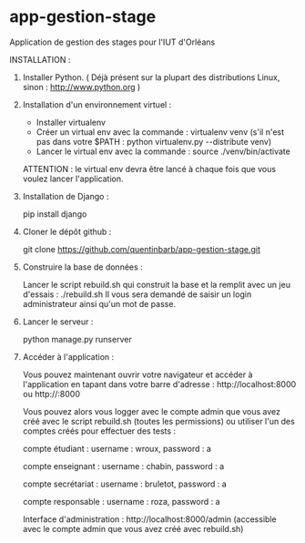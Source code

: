 app-gestion-stage
=================

Application de gestion des stages pour l'IUT d'Orléans

INSTALLATION :

1. Installer Python. ( Déjà présent sur la plupart des distributions Linux, sinon : http://www.python.org )


2. Installation d'un environnement virtuel :

    - Installer virtualenv 
    - Créer un virtual env avec la commande : virtualenv venv
    (s'il n'est pas dans votre $PATH : python virtualenv.py --distribute venv)
    - Lancer le virtual env avec la commande : source ./venv/bin/activate
    
    ATTENTION : le virtual env devra être lancé à chaque fois que vous voulez lancer l'application.


2. Installation de Django :
    
    pip install django


3. Cloner le dépôt github :

    git clone https://github.com/quentinbarb/app-gestion-stage.git


4. Construire la base de données : 

    Lancer le script rebuild.sh qui construit la base et la remplit avec un jeu d'essais : ./rebuild.sh
    Il vous sera demandé de saisir un login administrateur ainsi qu'un mot de passe.
    

5. Lancer le serveur : 

    python manage.py runserver


6. Accéder à l'application :

    Vous pouvez maintenant ouvrir votre navigateur et accéder à l'application en tapant dans votre barre d'adresse :
    http://localhost:8000
    ou
    http://<IP serveur />:8000
    
    Vous pouvez alors vous logger avec le compte admin que vous avez créé avec le script rebuild.sh (toutes les permissions)
    ou utiliser l'un des comptes créés pour effectuer des tests :
    
    compte étudiant : 
      username : wroux, password : a
      
    compte enseignant : 
      username : chabin, password : a
    
    compte secrétariat : 
      username : bruletot, password : a
    
    compte responsable : 
      username : roza, password : a
      
    Interface d'administration : 
      http://localhost:8000/admin (accessible avec le compte admin que vous avez créé avec rebuild.sh)
  









    
